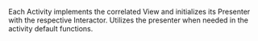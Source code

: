 Each Activity implements the correlated View and initializes its Presenter with the respective Interactor. Utilizes the presenter when needed in the activity default functions.